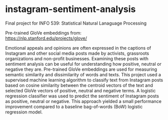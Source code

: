 # instagram-sentiment-analysis
Final project for INFO 539: Statistical Natural Lanaguage Processing

Pre-trained GloVe embeddings from: https://nlp.stanford.edu/projects/glove/

Emotional appeals and opinions are often expressed in the captions of Instagram and other social media posts made by activists, grassroots organizations and non-profit businesses. Examining these posts with sentiment analysis can be useful for understanding how positive, neutral or negative they are. Pre-trained GloVe embeddings are used for measuring semantic similarity and dissimilarity of words and texts. This project used a supervised machine learning algorithm to classify text from Instagram posts based on cosine similarity between the centroid vectors of the text and selected GloVe vectors of positive, neutral and negative terms. A logistic regression classifier was used to predict the sentiment of Instagram posts as positive, neutral or negative. This approach yielded a small performance improvement compared to a baseline bag-of-words (BoW) logistic regression model. 
